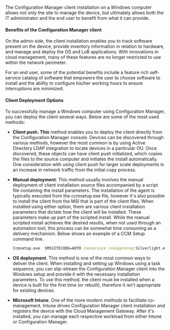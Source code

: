 The Configuration Manager client installation on a Windows computer allows not only the site to manage the device, but ultimately allows both the IT administrator and the end user to benefit from what it can provide.

#### Benefits of the Configuration Manager client

On the admin side, the client installation enables you to track software present on the device, provide inventory information in relation to hardware, and manage and deploy the OS and LoB applications. With innovations in cloud management, many of these features are no longer restricted to use within the network perimeter.

For an end user, some of the potential benefits include a feature rich self-service catalog of software that empowers the user to choose software to install and the ability to configure his/her working hours to ensure interruptions are minimized.

#### Client Deployment Options

To successfully manage a Windows computer using Configuration Manager, you can deploy the client several ways. Below are some of the most used methods:

 -  **Client push. This** method enables you to deploy the client directly from the Configuration Manager console. Devices can be discovered through various methods, however the most common is by using Active Directory LDAP integration to locate devices in a particular OU. Once discovered, these objects can have client push initialized, which copies the files to the source computer and initiates the install automatically. One consideration with using client push for larger scale deployments is an increase in network traffic from the initial copy process.
 -  **Manual deployment**: This method usually involves the manual deployment of client installation source files accompanied by a script file containing the install parameters. The installation of the agent is typically executed from the ccmsetup.exe file, however it's also possible to install the client from the MSI that is part of the client files. When installed using either option, there are various client installation parameters that dictate how the client will be installed. These parameters make up part of the scripted install. While the manual scripted install achieves the desired results, when not used through an automation tool, this process can be somewhat time consuming as a delivery mechanism. Below shows an example of a CCM Setup command line.
    
    ```cmd
    Ccmsetup.exe  SMSSITECODE=AUTO /noservice /skipprereq:Silverlight.exe CCMLOGMAXSIZE=10000 CCMLOGMAXHISTORY=2
    ```

 -  **OS deployment**. This method is one of the most common ways to deliver the client. When installing and setting up Windows using a task sequence, you can slip-stream the Configuration Manager client into the Windows setup and provide it with the necessary installation parameters. To use this method, the client must be installed when a device is built for the first time (or rebuilt), therefore it isn't appropriate for existing devices.
 -  **Microsoft Intune**. One of the more modern methods to facilitate co-management, Intune drives Configuration Manager client installation and registers the device with the Cloud Management Gateway. After it's installed, you can manage each respective workload from either Intune or Configuration Manager.
